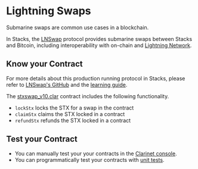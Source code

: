 # Lightning Swaps

Submarine swaps are common use cases in a blockchain. 

In Stacks, the [LNSwap](https://www.lnswap.org/) protocol provides submarine swaps between Stacks and Bitcoin, including interoperability with on-chain and [Lightning Network](https://lightning.network/).

## Know your Contract

For more details about this production running protocol in Stacks, please refer to [LNSwap's GitHub](https://github.com/LNSwap/lnstxbridge) and the [learning guide](https://www.lnswap.org/learn/how-lnswap-bitcoin-stacks-swaps-work).

The [stxswap_v10.clar](/examples/lightning-swaps/contracts/stxswap_v10.clar) contract includes the following functionality.

+ `lockStx` locks the STX for a swap in the contract
+ `claimStx` claims the STX locked in a contract
+ `refundStx` refunds the STX locked in a contract

## Test your Contract

+ You can manually test your your contracts in the [Clarinet console](https://docs.hiro.so/clarinet/how-to-guides/how-to-test-contract#load-contracts-in-a-console).
+ You can programmatically test your contracts with [unit tests](https://docs.hiro.so/clarinet/how-to-guides/how-to-test-contract).

